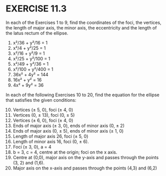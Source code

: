 # EXERCISE 11.3
In each of the Exercises 1 to 9, find the coordinates of the foci, the vertices, the length of major axis, the minor axis, the eccentricity and the length of the latus rectum of the ellipse.
1. x²/36 + y²/16 = 1
2. x²/4 + y²/25 = 1
3. x²/16 + y²/9 = 1
4. x²/25 + y²/100 = 1
5. x²/49 + y²/36 = 1
6. x²/100 + y²/400 = 1
7. 36x² + 4y² = 144 
8. 16x² + y² = 16 
9. 4x² + 9y² = 36

In each of the following Exercises 10 to 20, find the equation for the ellipse that satisfies the given conditions:

10. Vertices (± 5, 0), foci (± 4, 0)
11. Vertices (0, ± 13), foci (0, ± 5)
12. Vertices (± 6, 0), foci (± 4, 0)
13. Ends of major axis (± 3, 0), ends of minor axis (0, ± 2)
14. Ends of major axis (0, ± 5), ends of minor axis (± 1, 0)
15. Length of major axis 26, foci (± 5, 0)
16. Length of minor axis 16, foci (0, ± 6).
17. Foci (± 3, 0), a = 4
18. b = 3, c = 4, centre at the origin; foci on the x axis.
19. Centre at (0,0), major axis on the y-axis and passes through the points (3, 2) and (1,6).
20. Major axis on the x-axis and passes through the points (4,3) and (6,2)
